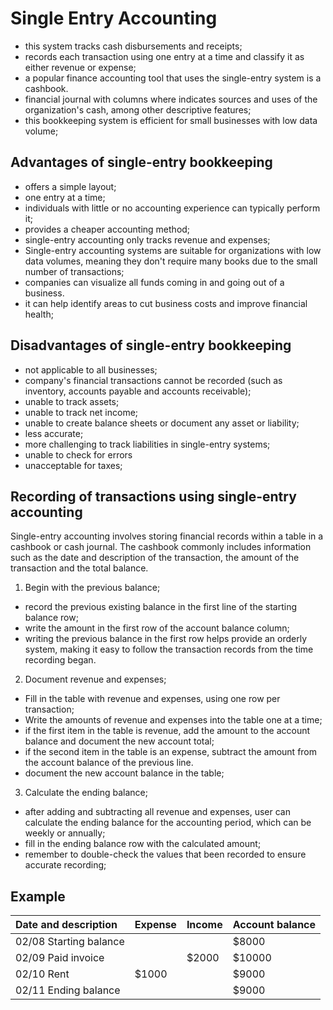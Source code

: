 # Single Entry Accounting

- this system tracks cash disbursements and receipts;
- records each transaction using one entry at a time and classify it as either revenue or expense;
- a popular finance accounting tool that uses the single-entry system is a cashbook. 
- financial journal with columns where indicates sources and uses of the organization's cash, among other descriptive features;
- this bookkeeping system is efficient for small businesses with low data volume;

## Advantages of single-entry bookkeeping

- offers a simple layout;
- one entry at a time;
- individuals with little or no accounting experience can typically perform it;
- provides a cheaper accounting method;
- single-entry accounting only tracks revenue and expenses;
- Single-entry accounting systems are suitable for organizations with low data volumes, meaning they don't require many books due to the small number of transactions;
- companies can visualize all funds coming in and going out of a business.  
- it can help identify areas to cut business costs and improve financial health;

## Disadvantages of single-entry bookkeeping

- not applicable to all businesses;
- company's financial transactions cannot be recorded (such as inventory, accounts payable and accounts receivable);
- unable to track assets;
- unable to track net income;
- unable to create balance sheets or document any asset or liability;
- less accurate;
- more challenging to track liabilities in single-entry systems;
- unable to check for errors
- unacceptable for taxes;

## Recording of transactions using single-entry accounting

Single-entry accounting involves storing financial records within a table in a cashbook or cash journal. The cashbook commonly includes information such as the date and 
description of the transaction, the amount of the transaction and the total balance.

1. Begin with the previous balance;
- record the previous existing balance in the first line of the starting balance row;
- write the amount in the first row of the account balance column;
- writing the previous balance in the first row helps provide an orderly system, making it easy to follow the transaction records from the time recording began.
2. Document revenue and expenses;
- Fill in the table with revenue and expenses, using one row per transaction;
- Write the amounts of revenue and expenses into the table one at a time;
- if the first item in the table is revenue, add the amount to the account balance and document the new account total;
- if the second item in the table is an expense, subtract the amount from the account balance of the previous line.
- document the new account balance in the table;
3. Calculate the ending balance;
- after adding and subtracting all revenue and expenses, user can calculate the ending balance for the accounting period, which can be weekly or annually; 
- fill in the ending balance row with the calculated amount; 
- remember to double-check the values that been recorded to ensure accurate recording;

## Example

| Date and description    | Expense | Income   | Account balance |
|:------------------------|:--------|:---------|:----------------|
| 02/08 Starting balance  |         |          | $8000           |
| 02/09 Paid invoice      |         | $2000    | $10000          |
| 02/10 Rent              | $1000   |          | $9000           |
| 02/11 Ending balance    |         |          | $9000           |